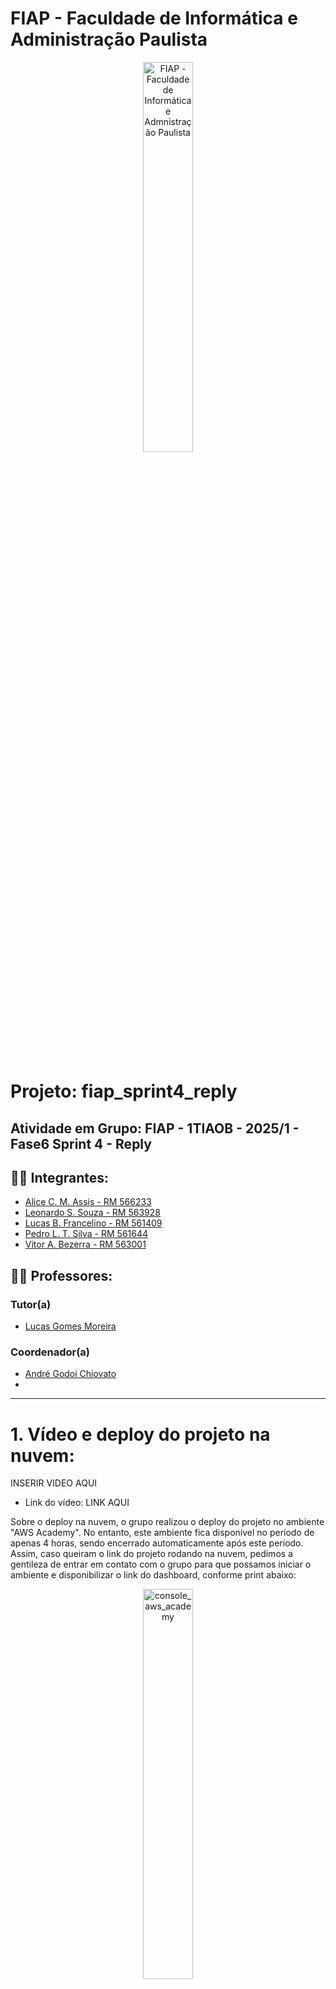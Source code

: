 # FIAP - Faculdade de Informática e Administração Paulista

<p align="center">
<a href= "https://www.fiap.com.br/"><img src="assets/logo-fiap.png" alt="FIAP - Faculdade de Informática e Admnistração Paulista" border="0" width=40% height=40%></a>
</p>

<br>

# Projeto: fiap_sprint4_reply

## Atividade em Grupo: FIAP - 1TIAOB - 2025/1 - Fase6 Sprint 4 - Reply

## 👨‍🎓 Integrantes: 
- <a href="">Alice C. M. Assis - RM 566233</a>
- <a href="">Leonardo S. Souza - RM 563928</a>
- <a href="">Lucas B. Francelino - RM 561409</a>
- <a href="">Pedro L. T. Silva - RM 561644</a>
- <a href="">Vitor A. Bezerra - RM 563001</a>

## 👩‍🏫 Professores:
### Tutor(a) 
- <a href="proflucas.moreira@fiap.com.br">Lucas Gomes Moreira</a>
### Coordenador(a)
- <a href="profandre.chiovato@fiap.com.br">André Godoi Chiovato</a>
- 
****

# 1. Vídeo e deploy do projeto na nuvem:

INSERIR VIDEO AQUI

- Link do vídeo: LINK AQUI

Sobre o deploy na nuvem, o grupo realizou o deploy do projeto no ambiente "AWS Academy". No entanto, este ambiente fica disponível no período de apenas 4 horas, sendo encerrado automaticamente após este período.
Assim, caso queiram o link do projeto rodando na nuvem, pedimos a gentileza de entrar em contato com o grupo para que possamos iniciar o ambiente e disponibilizar o link do dashboard, conforme print abaixo:

<p align="center">
<img src="assets/deploy/console_aws_academy.png" alt="console_aws_academy" border="0" width=40% height=40%>
</p>

Não obstante, tendo visto esta limitação, o grupo adicionou neste Readme o passo a passo de como fazer o deploy de todo o projeto facilmente na nuvem utilizando Terraform e AWS CLI, conforme explicado na seção "Deploy na Nuvem AWS com Terraform".

Posto isto, também é possível fazer o deploy do projeto na sua própria conta AWS, bastando seguir as instruções da seção "Deploy na Nuvem AWS com Terraform".

# 2. Descrição e Objetivos

Esta entrega tem como objetivo principal integrar todos os componentes desenvolvidos nas Entregas 1, 2 e 3 em um pipeline funcional, capaz de simular ou executar o fluxo completo de dados, desde a coleta até a visualização e geração de alertas. O pipeline deve contemplar:

- Coleta/ingestão de dados a partir do ESP32 (real ou simulado via Wokwi/VSCode/PlatformIO), com pelo menos um sensor ativo, gerando leituras variáveis.
- Persistência dos dados coletados em um banco de dados relacional, conforme o modelo lógico (DER) e as tabelas definidas anteriormente.
- Treinamento e/ou inferência de um modelo básico de Machine Learning utilizando os dados armazenados, com apresentação de ao menos uma métrica relevante (ex: acurácia, MAE) e uma visualização pertinente (ex: curva de previsão, matriz de confusão).
- Visualização dos resultados em um dashboard ou relatório, exibindo KPIs do processo (ex: média/variação do sensor, score do modelo, número de alertas) e implementação de alertas simples baseados em thresholds ou regras definidas.

---

## 📌 Resumo do Fluxo do Projeto

1. **Coleta de Dados:** ESP32 (real ou simulado) lê sensores e envia dados via HTTP para a API.
2. **Ingestão:** API FastAPI recebe e armazena os dados no banco relacional.
3. **Persistência:** Dados salvos em PostgreSQL conforme DER definido.
4. **Machine Learning:** Treinamento/inferência de modelos com PyCaret usando dados do banco.
5. **Visualização:** Dashboard Streamlit exibe KPIs, gráficos e alertas em tempo real.
6. **Notificações:** Alertas automáticos por e-mail via AWS SNS quando houver previsão do Machine Learing.

---

## 🔗 Entregas Anteriores e Integração

| Fase/Entrega | Repositório/Link | Descrição/Integração                                                                                   |
|--------------|------------------|--------------------------------------------------------------------------------------------------------|
| Sprint 1     | [Sprint 1](https://github.com/Hinten/fiap_sprint1_reply) | Planejamento da arquitetura inicial e definição dos blocos do pipeline.                                |
| Sprint 2     | [Sprint 2](https://github.com/Hinten/fiap_sprint2_reply) | Simulação do circuito ESP32 e sensores, envio de dados para API local e modelagem do banco relacional. |
| Sprint 3     | [Sprint 3](https://github.com/Lesasouza/fiap_sprint3_reply) | Primeiros experimentos de ML.                                                                          |
| Sprint 4     | (Este repositório) | Integração completa: coleta, ingestão, persistência, ML, dashboard e alertas.                          |

> **Como as entregas se conectam:**  
> Cada fase evoluiu o projeto, partindo do planejamento (Sprint 1), passando pela simulação e ingestão de dados (Sprint 2), treinamento de IA (Sprint 3), até a integração total e observabilidade (Sprint 4). O pipeline final costura todos os componentes, garantindo reprodutibilidade e rastreabilidade.

---

# 3. Justificativa dos Sensores Escolhidos

- **Sensor de Temperatura (MPU6050):** Permite monitorar o aquecimento de equipamentos, prevenindo falhas por superaquecimento.
- **Sensor de Vibração (MPU6050):** Essencial para identificar padrões anormais que podem indicar desgaste ou mau funcionamento de máquinas.
- **Sensor de Luminosidade (LDR):** Útil para monitorar ambientes industriais onde a iluminação pode impactar processos ou segurança.

Esses sensores foram escolhidos por serem amplamente utilizados em ambientes industriais e facilmente simuláveis no Wokwi.

# 4. Esquema do Circuito Simulado

O circuito simulado é o mesmo feito quando da entrega 2 (https://github.com/Hinten/fiap_sprint2_reply), foram feitas pequenas modificações, principalmente na conexão WIFI e variáveis de ambiente, para que o ESP32 consiga se conectar a API local e enviar os dados dos sensores.

<p align="center">
  <img src="assets/ciruito.JPG" alt="Circuito Sensor" border="0" width=70% height=70%>
</p>

- O ESP32 está conectado ao sensor MPU6050 (I2C) e ao LDR (analógico).
- LED, relé e buzzer são usados para alertas visuais e sonoros.
- O LCD exibe informações em tempo real sobre os sensores.

## Conexão com o Wi-Fi e envio de dados para a API

Para que a simulação funcione corretamente, é necessário configurar a conexão com o Wi-Fi simulado do Wokwi e definir o IP do servidor local da API.

Assim, é necessário alterar o arquivo [.env](src/wokwi/.env) do Wokwi e setar a variável 'API_URL' para 'http://**IP DE SUA MÁQUINA NA REDE LOCAL**:8180', conforme exemplo abaixo:

```plaintext
API_URL=http://192.168.0.1:8180
```

> NOTA1: Não sete o IP da API para localhost ou 127.0.0.1, pois o ESP32 não conseguirá se conectar a ele. O localhost do ESP32 é o próprio ESP32, e não a máquina onde o servidor está rodando.

> NOTA2: Caso você esteja rodando a simulação e mesmo assim o ESP32 não consiga se conectar à API, verifique se o firewall da sua máquina está bloqueando a porta 8180. Se estiver, libere a porta para que o ESP32 consiga se conectar.

> NOTA3: Caso você faça o deploy do projeto na nuvem AWS (conforme explicado abaixo), o script irá atualizar automaticamente a variável API_URL para o ip da api na nuvem, não sendo necessária nenhuma ação pelo usuário.

Após configurado o arquivo [.env](src/wokwi/.env), você poderá iniciar a simulação do ESP32 no Wokwi. O circuito irá coletar os dados dos sensores e enviá-los para a API, que por sua vez irá armazenar os dados no banco de dados.

## Registro do Funcionamento da Simulação

As leituras dos sensores são coletadas pelo ESP32 e enviadas automaticamente para a API via requisições HTTP. O envio ocorre a cada ciclo de leitura, garantindo que os dados estejam sempre atualizados no banco de dados para análise posterior. O monitor serial e o display LCD exibem em tempo real as leituras e alertas, enquanto a API armazena cada registro recebido.

- **Print do Monitor Serial:**

<p align="center">
  <img src="assets/print_monitor_serial.JPG" alt="Monitor Serial" border="0" width=70% height=70%>
</p>

- **Print do LCD:**

<p align="center">
  <img src="assets/print_lcd.JPG" alt="LCD" border="0" width=70% height=70%>
</p>


# 5. API para salvar os dados do sensor

Neste projeto, foi implementada uma API básica utilizando o FastAPI para receber os dados do sensor e armazená-los no banco de dados. A API permite que o ESP32 envie as leituras dos sensores, que são então salvas no banco de dados para posterior análise e visualização.

A API pode ser executada separadamente executando o arquivo [api_basica.py](src/api/api_basica.py).

Explicações mais detalhadas sobre como iniciar a api serão apresentadas na seção "Instalando e Executando o Projeto", a seguir neste mesmo README.md.

# 6. Armazenamento de Dados em Banco SQL com Python

<p align="center">
  <img src="assets/DER.png" alt="DER" border="0" width=70% height=70%>
</p>


<p align="center">
  <img src="assets/mer.png" alt="MER" border="0" width=70% height=70%>
</p>

Modelo de Entidade-Relacionamento:

Tabela: MANUTENCAO_EQUIPAMENTO
  - id (INTEGER NOT NULL) [PK]
  - equipamento_id (INTEGER NOT NULL) [FK -> EQUIPAMENTO]
  - data_previsao_manutencao (DATETIME)
  - motivo (TEXT)
  - data_inicio_manutencao (DATETIME)
  - data_fim_manutencao (DATETIME)
  - descricao (TEXT)
  - observacoes (TEXT)
  - custo (FLOAT)

Tabela: EQUIPAMENTO
  - id (INTEGER NOT NULL) [PK]
  - nome (VARCHAR(255) NOT NULL)
  - modelo (VARCHAR(255))
  - localizacao (VARCHAR(255))
  - descricao (TEXT)
  - observacoes (TEXT)
  - data_instalacao (DATETIME)

Tabela: TIPO_SENSOR
  - id (INTEGER NOT NULL) [PK]
  - nome (VARCHAR(255) NOT NULL)
  - tipo (VARCHAR(15) NOT NULL)

Tabela: SENSOR
  - id (INTEGER NOT NULL) [PK]
  - tipo_sensor_id (INTEGER NOT NULL) [FK -> TIPO_SENSOR]
  - limiar_manutencao_maior (FLOAT)
  - limiar_manutencao_menor (FLOAT)
  - nome (VARCHAR(255))
  - cod_serial (VARCHAR(255))
  - descricao (VARCHAR(255))
  - data_instalacao (DATETIME)
  - equipamento_id (INTEGER) [FK -> EQUIPAMENTO]

Tabela: LEITURA_SENSOR
  - id (INTEGER NOT NULL) [PK]
  - sensor_id (INTEGER NOT NULL) [FK -> SENSOR]
  - data_leitura (DATETIME NOT NULL)
  - valor (FLOAT NOT NULL)

Tabela: EMPRESA
  - id (INTEGER NOT NULL) [PK]
  - nome (VARCHAR(255) NOT NULL)
  - cnpj (VARCHAR(14))
  - logradouro (VARCHAR(255))
  - numero (VARCHAR(255))
  - bairro (VARCHAR(255))
  - cidade (VARCHAR(255))
  - estado (VARCHAR(2))
  - cep (VARCHAR(8))

A modelagem do banco de dados foi pensada para garantir a rastreabilidade, integridade e flexibilidade do sistema de monitoramento de sensores e equipamentos. Abaixo, explico o motivo da inclusão de cada entidade e campo:

**Tabela: EMPRESA**
***Permite registrar informações das empresas responsáveis pelos equipamentos monitorados, facilitando a gestão multiempresa.***
- **id**: Identificador único da empresa, fundamental para relacionamentos e integridade dos dados.
- **nome**: Permite identificar a empresa de forma única no sistema.
- **cnpj**: Cadastro Nacional da Pessoa Jurídica, essencial para validação e identificação fiscal.
- **logradouro, numero, bairro, cidade, estado, cep**: Campos necessários para armazenar o endereço completo da empresa, facilitando localização e contato.

**Tabela: EQUIPAMENTO**
***Representa cada máquina ou dispositivo monitorado, permitindo associar sensores e manutenções.***
- **id**: Identificador único do equipamento, necessário para relacionamentos e controle individual.
- **nome**: Nome do equipamento, facilita a identificação e evita duplicidade.
- **modelo**: Permite diferenciar equipamentos do mesmo tipo, mas de modelos distintos.
- **localizacao**: Indica onde o equipamento está instalado, importante para manutenção e monitoramento.
- **descricao**: Campo para detalhar características específicas do equipamento.
- **observacoes**: Espaço para anotações gerais, como histórico de uso ou particularidades.
- **data_instalacao**: Registra quando o equipamento foi instalado, útil para controle de manutenção preventiva.

**Tabela: TIPO_SENSOR**
***Define os tipos de sensores disponíveis (ex: temperatura, vibração), facilitando a categorização e expansão futura.***
- **id**: Identificador único do tipo de sensor.
- **nome**: Nome do tipo de sensor, garante unicidade e facilita buscas.
- **tipo**: Especifica a categoria do sensor (ex: temperatura, umidade), importante para validação e processamento dos dados.

**Tabela: SENSOR**
***Representa cada sensor físico instalado, permitindo rastrear leituras e manutenções.***
- **id**: Identificador único do sensor.
- **tipo_sensor_id**: Relaciona o sensor ao seu tipo, garantindo integridade e padronização.
- **limiar_manutencao_maior**: Define o valor máximo aceitável para o sensor, acionando alertas quando ultrapassado.
- **limiar_manutencao_menor**: Define o valor mínimo aceitável para o sensor, acionando alertas quando ultrapassado.
- **nome**: Nome do sensor, facilita a identificação.
- **cod_serial**: Código serial do sensor, importante para rastreabilidade física.
- **descricao**: Detalhes adicionais sobre o sensor.
- **data_instalacao**: Data de instalação do sensor, relevante para manutenção e histórico.
- **equipamento_id**: Relaciona o sensor ao equipamento onde está instalado, permitindo rastrear medições por equipamento.

**Tabela: LEITURA_SENSOR**
***Armazena cada leitura realizada pelos sensores, base para análises e alertas.***
- **id**: Identificador único da leitura.
- **sensor_id**: Relaciona a leitura ao sensor correspondente, garantindo rastreabilidade.
- **data_leitura**: Data e hora da leitura, essencial para análises temporais.
- **valor**: Valor capturado pelo sensor, principal dado para monitoramento e análise.
- 
**Tabela: MANUTENCAO_EQUIPAMENTO**
***ermite registrar manutenções preventivas e corretivas dos equipamentos, integrando histórico operacional.***
- **id**: Identificador único da manutenção.
- **equipamento_id**: Relaciona a manutenção ao equipamento.
- **data_previsao_manutencao**: Data prevista para manutenção.
- **motivo**: Motivo da manutenção.
- **data_inicio_manutencao, data_fim_manutencao**: Período da manutenção.
- **descricao, observacoes**: Detalhes e anotações sobre a manutenção.
- **custo**: Valor gasto na manutenção.

Cada entidade e campo foi incluído para garantir a integridade dos dados, facilitar consultas e permitir a expansão futura do sistema, como integração com novos tipos de sensores, equipamentos ou empresas.

## Models e Python

Para realizar a conversão das linhas e colunas da database para Python, foram definidas classes as quais são responsáveis por fazer as operações CRUD e demais funcionalidades do banco de dados.
Essas classes podem ser encontradas na pasta `src/database/models`, e todas elas herdam a classe principal chamada [Model](src/database/tipos_base/model.py).

## Script de Criação do Banco de Dados

O script para criação do banco de dados e tabelas pode ser encontrado no arquivo [assets/table_creation.ddl](assets/table_creation.ddl).
**Este script não precisa ser executado manualmente, pois o banco de dados é criado automaticamente ao iniciar o dashboard ou API.**

# 8. Instalando e Executando o Projeto

O sistema foi desenvolvido em Python e utiliza um banco de dados SQLite para armazenar os dados. O código é modularizado, permitindo fácil manutenção e expansão.

## 📦 Requisitos
- *Python 3.11.9*

## 📂 Instalação

- Instale as dependências utilizando o arquivo requirements.txt:
    ```bash
    pip install -r requirements.txt
    ```

- Para iniciar o dashboard interativo, execute o seguinte comando no terminal:
    ```bash
    streamlit run main_dash.py
    ```

## Arquivo de Configuração

O projeto utiliza um arquivo especial denominado **`.env`** para armazenar variáveis de ambiente sensíveis, como credenciais de banco de dados e chaves de APIs externas. Por razões de segurança, esse arquivo **não deve ser compartilhado publicamente**.

### 📄 O que é o `.env`?

O `.env` é um arquivo-texto simples, onde cada linha define uma variável de ambiente no formato `NOME_VARIAVEL=valor`. Esse método permite separar informações confidenciais do código-fonte, facilitando a configuração do sistema para diferentes ambientes (desenvolvimento, testes, produção, etc).

### 🔑 Variáveis Utilizadas

O projeto utiliza variáveis de ambiente para configuração dos serviços, bancos de dados e integrações. Abaixo estão as principais variáveis utilizadas:

**Variáveis Gerais:**
- `LOGGING_ENABLED`: Ativa/desativa logs detalhados (`true` ou `false`).
- `ENABLE_API`: Ativa/desativa a API (`true` ou `false`).
- `ORACLE_DB_FROM_ENV`: Usa variáveis de ambiente para conexão Oracle (`true` ou `false`).
- `SQL_LITE`: Usa SQLite como banco de dados (`true` ou `false`).

**Variáveis do PostgreSQL:**
- `POSTGRE_DB_FROM_ENV`: Usa variáveis de ambiente para conexão PostgreSQL (`true` ou `false`).
- `POSTGRE_USER`: Usuário do banco PostgreSQL.
- `POSTGRE_PASSWORD`: Senha do banco PostgreSQL.
- `POSTGRE_DB`: Nome do banco PostgreSQL.
- `POSTGRE_HOST`: Host do banco PostgreSQL.
- `POSTGRE_PORT`: Porta do banco PostgreSQL.

**Variáveis AWS/SNS:**
- `AWS_ACCESS_KEY_ID`: Chave de acesso AWS.
- `AWS_SECRET_ACCESS_KEY`: Chave secreta AWS.
- `AWS_SESSION_TOKEN`: Token de sessão AWS (opcional).
- `SNS_TOPIC_ARN`: ARN do tópico SNS para notificações.
- `SNS_REGION`: Região AWS do SNS.

**Portas dos Serviços:**
- `DASHBOARD_PORT`: Porta exposta para o dashboard (padrão: 8501).
- `API_PORT`: Porta exposta para a API (padrão: 8180).

**Variável de Simulação Wokwi:**
- `API_URL`: URL da API para envio dos dados do ESP32 (exemplo: `http://192.168.0.60:8180`).

# 9. Deploy na Nuvem AWS com Terraform

Para facilitar o deploy e os testes do sistema, foi adotada uma abordagem automatizada utilizando Terraform e AWS CLI para provisionamento da infraestrutura na nuvem AWS.

## Diagrama da Arquitetura

<p align="center">
  <img src="assets/Diagrama_reply.drawio.png" alt="Diagrama da arquitetura" border="0" width=70% height=70%>
</p>

Comparado com o primeiro planejamento, que pode ser visto no github https://github.com/Hinten/fiap_sprint1_reply, o projeto vem evoluindo bem, estando quase todo o planejamento inicial implementado, faltando apenas a a parte de treinamento de IA automatizado.

## Pré-requisitos

- **Terraform** instalado na máquina local ([documentação oficial](https://developer.hashicorp.com/terraform/tutorials/aws-get-started/install-cli)).
- **AWS CLI** instalado ([documentação oficial](https://docs.aws.amazon.com/cli/latest/userguide/getting-started-install.html)).
- **Credenciais da AWS CLI configuradas** (comando `aws configure`), utilizando uma conta AWS válida.

## Observação sobre Custos

> **Atenção:** O deploy da infraestrutura na AWS gera um pequeno custo de centavos de dólar por dia, principalmente devido à criação da VPC (Virtual Private Cloud) e recursos associados. Recomenda-se destruir a infraestrutura após os testes para evitar cobranças desnecessárias.

## Como realizar o deploy

1. Acesse a pasta `iac/dev` do projeto.
2. Execute os comandos do Terraform para inicializar e aplicar a infraestrutura:

```cmd
cd iac\dev
terraform init
terraform apply
```

3. Confirme a aplicação quando solicitado. O Terraform irá provisionar toda a infraestrutura necessária na AWS.

4. Para destruir a infraestrutura e evitar custos:

```cmd
terraform destroy
```

## Executando o deploy da aplicação no servidor

Após a criação da infraestrutura, é necessário rodar o script `deploy_app_server.bat` na raiz do projeto. Esse script automatiza o processo de:
- Obter o IP público da instância criada pelo Terraform.
- Copiar os arquivos necessários (código, Dockerfiles, docker-compose, variáveis de ambiente) para o servidor EC2 via SSH/SCP.
- Instalar Docker, Docker Compose e Git na máquina remota.
- Clonar o repositório do projeto na máquina EC2.
- Corrigir permissões e preparar o ambiente.

> **Por que usar esse script?**
>
> O build da imagem Docker diretamente na nuvem é mais rápido para testes, pois a imagem local pode ser muito grande (ex: 1.6GB devido ao PyCaret). Embora não seja a abordagem ideal para produção, agiliza o deploy e os testes durante o desenvolvimento.

Após rodar o script, o ambiente estará pronto, sendo printados no terminal as urls do dashboard e da api.

## Justificativa da abordagem

Esta estratégia foi adotada para agilizar o deploy e os testes do sistema durante o desenvolvimento, permitindo rápida criação e remoção do ambiente de nuvem.

No futuro, iremos aprimorar o processo, realizando o build da imagem Docker localmente e enviando-a para um repositório (como Amazon ECR ou Docker Hub), ou ainda adotando um pipeline de CI/CD para automação completa do deploy, garantindo maior controle, segurança e escalabilidade.

# 10. Treinamento do modelo de Machine Learning

Comparado ao trabalho anterior, constante no github https://github.com/Lesasouza/fiap_sprint3_reply, foi elaborada uma nova View de treinamento de modelos de Machine Learning no dashboard utilizando o Pycaret.

<p align="center">
  <img src="assets/train_model/train_model.JPG" alt="Train Model View" border="0" width=70% height=70%>
</p>

Essa nova View permite que o usuário treine vários modelos diferentes de Machine Learning com apenas um clique, utilizando a biblioteca PyCaret para simplificar o processo.

<p align="center">
  <img src="assets/train_model/train_model2.JPG" alt="Train Model View" border="0" width=70% height=70%>
</p>

O user pode selecionar a métrica que deseja otimizar (ex: Acurácia, F1-Score, ROC AUC) e o sistema treina automaticamente vários modelos, apresentando os resultados em uma tabela interativa, e posteriormente salva o melhor modelo.

<p align="center">
  <img src="assets/train_model/train_model3.JPG" alt="Train Model View" border="0" width=70% height=70%>
</p>

<p align="center">
  <img src="assets/train_model/train_model4.JPG" alt="Train Model View" border="0" width=70% height=70%>
</p>

<p align="center">
  <img src="assets/train_model/train_model5.JPG" alt="Train Model View" border="0" width=70% height=70%>
</p>

<p align="center">
  <img src="assets/train_model/train_model6.JPG" alt="Train Model View" border="0" width=70% height=70%>
</p>

<p align="center">
  <img src="assets/train_model/train_model7.JPG" alt="Train Model View" border="0" width=70% height=70%>
</p>

# 11. 📊 Notificações via EMAIL

O sistema implementa notificações automáticas via email utilizando o serviço Amazon SNS (Simple Notification Service) da AWS. Para que o user receba as notificações, é necessário configurar o serviço SNS na AWS e adicionar o email do destinatário como assinante do tópico SNS.

<p align="center">
  <img src="assets/notificacoes/subscricao_email.JPG" alt="Subscrição Email" border="0" width=70% height=70%>
</p>

Após a adicionar o email, o usuário receberá um email de confirmação, sendo necessário clicar no link para confirmar a subscrição.

<p align="center">
  <img src="assets/notificacoes/subscricao_email_confirmar.JPG" alt="Confirmar Subscrição Email" border="0" width=70% height=70%>
</p>

Confirmada a subscrição, o usuário começará a receber as notificações enviadas pelo sistema. Para ter certeza que o email está funcionando, o usuário pode enviar um email de teste clicando no botão "Enviar E-mail de Teste".

# 12. 📊 Visualização de leituras em tempo real e notificação de alertas

A página principal do aplicativo se tornou uma View para visualização das leituras dos sensores em tempo real, com gráficos atualizados a cada 60 segundos.

> Nota: Tentamos implementar atualizações em um período de tempo menor, mas aparentemente o Streamlit tem um memoryleak que acaba congelando a máquina. Estamos trabalhando para solucionar esse problema nas próximas entregas.
 
<p align="center">
  <img src="assets/tempo_real/tempo_real.JPG" alt="Tempo Real" border="0" width=70% height=70%>
</p>

Caso o user cadastre um sensor com limiares de alerta, nos campos "Limiar De Manutenção Maior" ou "Limiar De Manutenção Menor" o gráfico de visualização mostrará linhas as quais apontam que as leituras estão ultrapassando os limiares, conforme abaixo:.
 
<p align="center">
  <img src="assets/notificacoes/tempo_real_limiar.JPG" alt="Tempo Real" border="0" width=70% height=70%>
</p>
 
<p align="center">
  <img src="assets/notificacoes/tempo_real_limiar.JPG" alt="Tempo Real" border="0" width=70% height=70%>
</p>

Por fim, nesta página, o user poderá fazer previsões com os valores das leituras em tempo real, clicando no botão "Fazer Previsão", caso o modelo identifique que a manutenção é necessária, o user poderá enviar um email de alerta clicando no botão "Enviar Alerta de Manutenção".
 
<p align="center">
  <img src="assets/notificacoes/tempo_real_limiar_previsao_alerta.JPG" alt="Tempo Real" border="0" width=70% height=70%>
</p>

# 13. Previsão Manual com Modelos Treinados

Também é possível realizar previsões manuais utilizando modelos de machine learning previamente treinados e salvos em arquivos .joblib, conforme demonstrado na imagem abaixo:

<img width="1437" height="777" alt="image" src="assets/manual.png" />

🤖 Classificador de Equipamentos

Este módulo fornece uma interface em Streamlit para carregar modelos de machine learning previamente treinados (arquivos .joblib) e realizar previsões manuais com base em características inseridas pelo usuário.

🚀 Funcionalidades

✅ Carregamento dinâmico de modelos de classificação salvos em .joblib.

✅ Interface simples para entrada de dados (Lux, Temperatura, Vibração).

✅ Previsão com retorno textual:

"Manutenção Necessária"

"Sem Manutenção Necessária"

✅ Seleção do modelo desejado através de um menu interativo.

📊 Exemplo de Uso
Entrada:

Lux = 15

Temperatura = 14

Vibração = 0

Saída:

✅ Sem Manutenção Necessária
(ou)

⚠️ Manutenção Necessária


# 14. Importando a Base de dados utilizada pelo Grupo

As tabelas com os dados utilizados no sistema podem ser encontradas na pasta em [assets/database_export.zip](assets/database_export.zip).

O Grupo disponibilizou uma base de dados inicial para facilitar o uso do sistema. Para importar essa base de dados, siga os passos abaixo:

1. O usuário deve selecionar a opção "Importar Banco de Dados" no menu principal.
<p align="center">
  <img src="assets/dashboard/importar_banco_de_dados/importar_bd_1.JPG" alt="importar_db" border="0" width=80% height=80%>
</p>

2. Selecione o arquivo ZIP localizado em [assets/database_export.zip](assets/database_export.zip), espere carregar, role a página até o final e clique no botão "Salvar no Banco de Dados".
<p align="center">
  <img src="assets/dashboard/importar_banco_de_dados/importar_bd_2.JPG" alt="salvar_db" border="0" width=80% height=80%>
</p>

3. Não feche a janela e espere a operação ser concluída. Após a conclusão, o sistema irá exibir uma mensagem de sucesso. Caso ocorra algum erro, tente novamente.

<p align="center">
  <img src="assets/dashboard/importar_banco_de_dados/importar_bd_3.JPG" alt="salvar_db" border="0" width=80% height=80%>
</p>


## 📁 Estrutura de pastas

Dentre os arquivos e pastas presentes na raiz do projeto, definem-se:

- <b>.streamlit</b>: Pasta que contém arquivos de configuração do Streamlit, como o tema da interface e a organização da barra lateral.
- <b>assets</b>: Diretório destinado ao armazenamento de elementos não estruturados do projeto, como imagens e ícones utilizados no dashboard.
- <b>src</b>: Diretório principal que contém todo o código-fonte desenvolvido ao longo das fases do projeto. Ele está organizado nos seguintes submódulos:
  - <b>dashboard</b>: Código responsável pela construção do dashboard, desenvolvido em Python com uso da biblioteca Streamlit. ([dashboard](src/dashboard/))
  - <b>database</b>: Módulo responsável pelas operações de banco de dados, incluindo conexões, inserções, listagens, edições e exclusões de registros.
  - <b>logger</b>: Código responsável por registrar (logar) todas as operações executadas no sistema, garantindo rastreabilidade.
  - <b>machine_learning</b>: Contém o código e notebooks relacionados ao desenvolvimento e treinamento dos modelos de Machine Learning.
  - <b>plots</b>: Contém o código responsável pela geração de gráficos e visualizações, utilizado para exibir dados de forma clara e intuitiva no dashboard.
  - <b>wokwi</b>: Contém o código do sensor ESP32 utilizado na simulação de sensores.
  - <b>wokwi_api</b>: Contém o código responsável por criar a API que vai salvar as leituras dos sensores no banco de dados.
- <b>.env</b>: Arquivo de configuração que contém as chaves de API e outras variáveis de ambiente necessárias para o funcionamento do sistema. É necessário criar este arquivo na raiz do projeto, conforme orientações na seção "Arquivo de Configuração".
- <b>.gitignore</b>: Arquivo que especifica quais arquivos e pastas devem ser ignorados pelo Git, evitando que informações sensíveis ou desnecessárias sejam versionadas. É importante garantir que o arquivo `.env` esteja incluído neste arquivo para evitar o upload de chaves de API e outras informações sensíveis.
- <b>README</b>: Arquivo de documentação do projeto (este que está sendo lido), com orientações gerais, instruções de uso e contextualização.
- <b>main_dash</b>: Arquivo principal para a execução do dashboard. Está localizado na raiz do projeto com o objetivo de evitar problemas com importações de módulos internos.
- <b>requirements.txt</b>: Arquivo que lista todas as dependências do projeto, necessário para a instalação do ambiente virtual. Deve ser utilizado com o comando `pip install -r requirements.txt` para instalar as bibliotecas necessárias.

## 🗃 Histórico de versionamento

* **0.2.0 - 11/06/2025** – README versão final
* **0.1.0 - 23/05/2025** – Versão preliminar da nossa aplicação

## 📋 Licença

<img style="height:22px!important;margin-left:3px;vertical-align:text-bottom;" src="https://mirrors.creativecommons.org/presskit/icons/cc.svg?ref=chooser-v1"><img style="height:22px!important;margin-left:3px;vertical-align:text-bottom;" src="https://mirrors.creativecommons.org/presskit/icons/by.svg?ref=chooser-v1"><p xmlns:cc="http://creativecommons.org/ns#" xmlns:dct="http://purl.org/dc/terms/"><a property="dct:title" rel="cc:attributionURL" href="https://github.com/agodoi/template">MODELO GIT FIAP</a> por <a rel="cc:attributionURL dct:creator" property="cc:attributionName" href="https://fiap.com.br">Fiap</a> está licenciado sobre <a href="http://creativecommons.org/licenses/by/4.0/?ref=chooser-v1" target="_blank" rel="license noopener noreferrer" style="display:inline-block;">Attribution 4.0 International</a>.</p>
